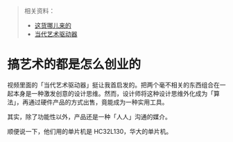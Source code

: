 > 相关资料：
>
> - [这货哪儿来的](https://www.bilibili.com/bangumi/play/ep736235?spm_id_from=333.337.0.0)
> - [当代艺术驱动器](https://item.taobao.com/item.htm?spm=a230r.1.14.6.394b2849NBqiQc&id=661874736529&ns=1&abbucket=19#detail)

# 搞艺术的都是怎么创业的

视频里面的「当代艺术驱动器」挺让我首启发的。把两个毫不相关的东西组合在一起本身是一种激发创意的设计思维。然而，设计师将这种设计思维外化成为「算法」，再通过硬件产品的方式出售，竟能成为一种实用工具。

其实，除了功能性以外，产品还是一种「人人」沟通的媒介。

顺便说一下，他们用的单片机是 HC32L130，华大的单片机。